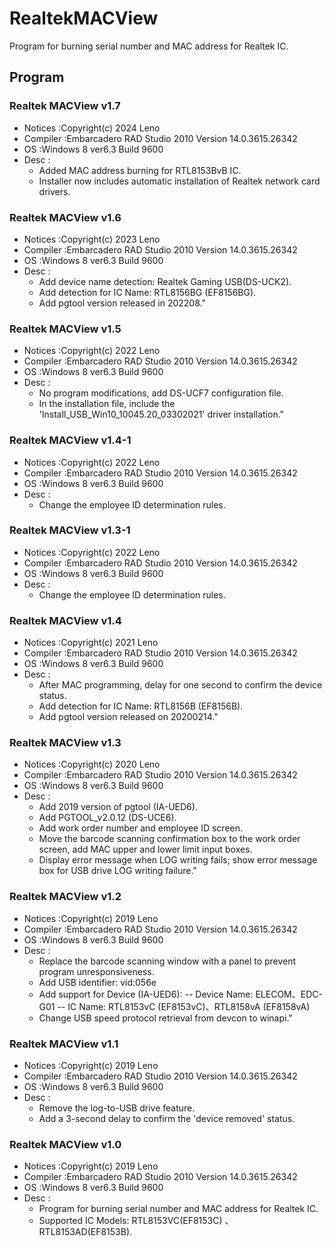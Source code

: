 # RealtekMACView
 Program for burning serial number and MAC address for Realtek IC.

## Program

### Realtek MACView v1.7
- Notices :Copyright(c) 2024 Leno
- Compiler :Embarcadero RAD Studio 2010 Version 14.0.3615.26342
- OS :Windows 8 ver6.3 Build 9600
- Desc :
	- Added MAC address burning for RTL8153BvB IC.
	- Installer now includes automatic installation of Realtek network card drivers.

### Realtek MACView v1.6
- Notices :Copyright(c) 2023 Leno
- Compiler :Embarcadero RAD Studio 2010 Version 14.0.3615.26342
- OS :Windows 8 ver6.3 Build 9600
- Desc :
	- Add device name detection: Realtek Gaming USB(DS-UCK2).
	- Add detection for IC Name: RTL8156BG (EF8156BG).
	- Add pgtool version released in 202208."

### Realtek MACView v1.5
- Notices :Copyright(c) 2022 Leno
- Compiler :Embarcadero RAD Studio 2010 Version 14.0.3615.26342
- OS :Windows 8 ver6.3 Build 9600
- Desc :
	- No program modifications, add DS-UCF7 configuration file.
	- In the installation file, include the 'Install_USB_Win10_10045.20_03302021' driver installation."

### Realtek MACView v1.4-1
- Notices :Copyright(c) 2022 Leno
- Compiler :Embarcadero RAD Studio 2010 Version 14.0.3615.26342
- OS :Windows 8 ver6.3 Build 9600
- Desc :
	- Change the employee ID determination rules.

### Realtek MACView v1.3-1
- Notices :Copyright(c) 2022 Leno
- Compiler :Embarcadero RAD Studio 2010 Version 14.0.3615.26342
- OS :Windows 8 ver6.3 Build 9600
- Desc : 
	- Change the employee ID determination rules.

### Realtek MACView v1.4
- Notices :Copyright(c) 2021 Leno
- Compiler :Embarcadero RAD Studio 2010 Version 14.0.3615.26342
- OS :Windows 8 ver6.3 Build 9600
- Desc : 
	- After MAC programming, delay for one second to confirm the device status.
	- Add detection for IC Name: RTL8156B (EF8156B).
	- Add pgtool version released on 20200214."

### Realtek MACView v1.3
- Notices :Copyright(c) 2020 Leno
- Compiler :Embarcadero RAD Studio 2010 Version 14.0.3615.26342
- OS :Windows 8 ver6.3 Build 9600
- Desc : 
	- Add 2019 version of pgtool (IA-UED6).
	- Add PGTOOL_v2.0.12 (DS-UCE6).
	- Add work order number and employee ID screen.
	- Move the barcode scanning confirmation box to the work order screen, add MAC upper and lower limit input boxes.
	- Display error message when LOG writing fails; show error message box for USB drive LOG writing failure."

### Realtek MACView v1.2
- Notices :Copyright(c) 2019 Leno
- Compiler :Embarcadero RAD Studio 2010 Version 14.0.3615.26342
- OS :Windows 8 ver6.3 Build 9600
- Desc : 
	- Replace the barcode scanning window with a panel to prevent program unresponsiveness.
	- Add USB identifier: vid:056e
	- Add support for Device (IA-UED6):
		-- Device Name: ELECOM、EDC-G01
		-- IC Name: RTL8153vC (EF8153vC)、RTL8158vA (EF8158vA)
	- Change USB speed protocol retrieval from devcon to winapi."

### Realtek MACView v1.1
- Notices :Copyright(c) 2019 Leno
- Compiler :Embarcadero RAD Studio 2010 Version 14.0.3615.26342
- OS :Windows 8 ver6.3 Build 9600
- Desc : 
	- Remove the log-to-USB drive feature.
	- Add a 3-second delay to confirm the 'device removed' status.

### Realtek MACView v1.0
- Notices :Copyright(c) 2019 Leno
- Compiler :Embarcadero RAD Studio 2010 Version 14.0.3615.26342
- OS :Windows 8 ver6.3 Build 9600
- Desc : 
	- Program for burning serial number and MAC address for Realtek IC.
	- Supported IC Models: RTL8153VC(EF8153C) 、RTL8153AD(EF8153B).
